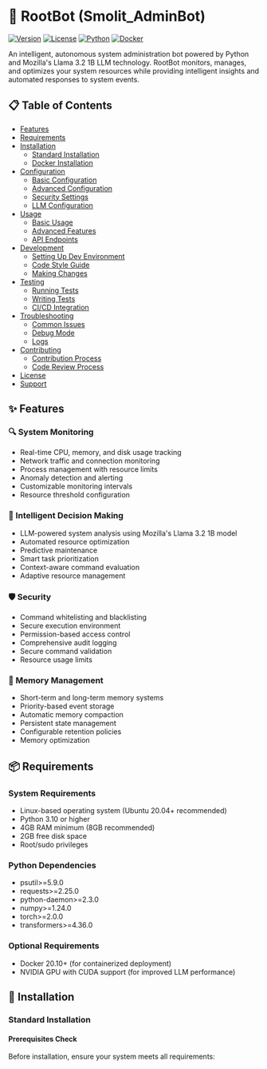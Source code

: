 # 🤖 RootBot (Smolit_AdminBot)

[![Version](https://img.shields.io/badge/version-0.2.0-blue.svg)](https://github.com/EcoSphereNetwork/Smolit_AdminBot)
[![License](https://img.shields.io/badge/license-MIT-green.svg)](LICENSE)
[![Python](https://img.shields.io/badge/python-3.10+-yellow.svg)](https://www.python.org/)
[![Docker](https://img.shields.io/badge/docker-supported-blue.svg)](https://www.docker.com/)

An intelligent, autonomous system administration bot powered by Python and Mozilla's Llama 3.2 1B LLM technology. RootBot monitors, manages, and optimizes your system resources while providing intelligent insights and automated responses to system events.

## 📋 Table of Contents
- [Features](#-features)
- [Requirements](#-requirements)
- [Installation](#-installation)
  - [Standard Installation](#standard-installation)
  - [Docker Installation](#docker-installation)
- [Configuration](#-configuration)
  - [Basic Configuration](#basic-configuration)
  - [Advanced Configuration](#advanced-configuration)
  - [Security Settings](#security-settings)
  - [LLM Configuration](#llm-configuration)
- [Usage](#-usage)
  - [Basic Usage](#basic-usage)
  - [Advanced Features](#advanced-features)
  - [API Endpoints](#api-endpoints)
- [Development](#-development)
  - [Setting Up Dev Environment](#setting-up-dev-environment)
  - [Code Style Guide](#code-style-guide)
  - [Making Changes](#making-changes)
- [Testing](#-testing)
  - [Running Tests](#running-tests)
  - [Writing Tests](#writing-tests)
  - [CI/CD Integration](#cicd-integration)
- [Troubleshooting](#-troubleshooting)
  - [Common Issues](#common-issues)
  - [Debug Mode](#debug-mode)
  - [Logs](#logs)
- [Contributing](#-contributing)
  - [Contribution Process](#contribution-process)
  - [Code Review Process](#code-review-process)
- [License](#-license)
- [Support](#-support)

## ✨ Features

### 🔍 System Monitoring
- Real-time CPU, memory, and disk usage tracking
- Network traffic and connection monitoring
- Process management with resource limits
- Anomaly detection and alerting
- Customizable monitoring intervals
- Resource threshold configuration

### 🧠 Intelligent Decision Making
- LLM-powered system analysis using Mozilla's Llama 3.2 1B model
- Automated resource optimization
- Predictive maintenance
- Smart task prioritization
- Context-aware command evaluation
- Adaptive resource management

### 🛡️ Security
- Command whitelisting and blacklisting
- Secure execution environment
- Permission-based access control
- Comprehensive audit logging
- Secure command validation
- Resource usage limits

### 💾 Memory Management
- Short-term and long-term memory systems
- Priority-based event storage
- Automatic memory compaction
- Persistent state management
- Configurable retention policies
- Memory optimization

## 📦 Requirements

### System Requirements
- Linux-based operating system (Ubuntu 20.04+ recommended)
- Python 3.10 or higher
- 4GB RAM minimum (8GB recommended)
- 2GB free disk space
- Root/sudo privileges

### Python Dependencies
- psutil>=5.9.0
- requests>=2.25.0
- python-daemon>=2.3.0
- numpy>=1.24.0
- torch>=2.0.0
- transformers>=4.36.0

### Optional Requirements
- Docker 20.10+ (for containerized deployment)
- NVIDIA GPU with CUDA support (for improved LLM performance)

## 🚀 Installation

### Standard Installation

#### Prerequisites Check
Before installation, ensure your system meets all requirements:

